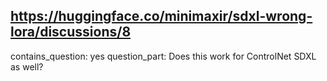 ## https://huggingface.co/minimaxir/sdxl-wrong-lora/discussions/8

contains_question: yes
question_part: Does this work for ControlNet SDXL as well?